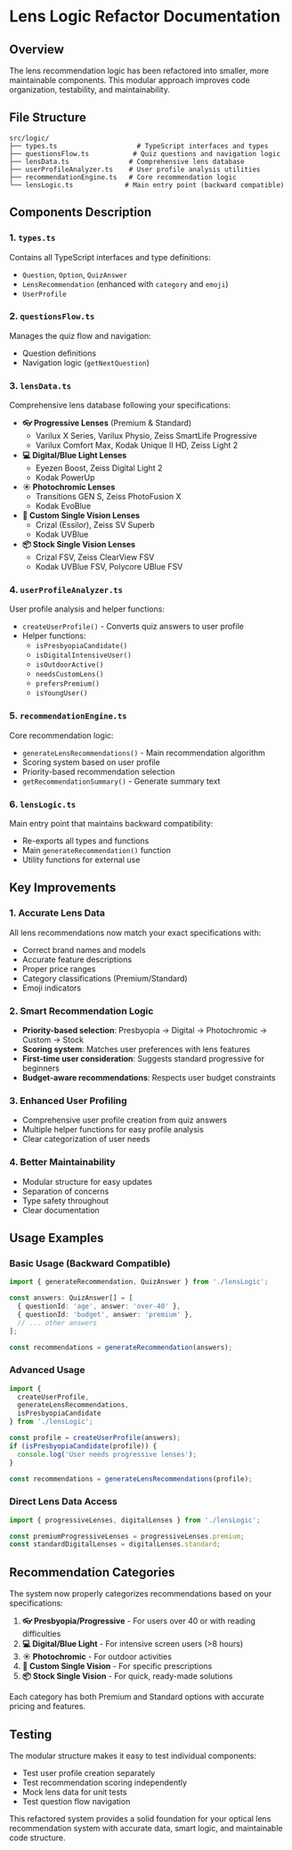 # Lens Logic Refactor Documentation

## Overview
The lens recommendation logic has been refactored into smaller, more maintainable components. This modular approach improves code organization, testability, and maintainability.

## File Structure

```
src/logic/
├── types.ts                    # TypeScript interfaces and types
├── questionsFlow.ts           # Quiz questions and navigation logic
├── lensData.ts               # Comprehensive lens database
├── userProfileAnalyzer.ts    # User profile analysis utilities
├── recommendationEngine.ts   # Core recommendation logic
└── lensLogic.ts             # Main entry point (backward compatible)
```

## Components Description

### 1. `types.ts`
Contains all TypeScript interfaces and type definitions:
- `Question`, `Option`, `QuizAnswer`
- `LensRecommendation` (enhanced with `category` and `emoji`)
- `UserProfile`

### 2. `questionsFlow.ts`
Manages the quiz flow and navigation:
- Question definitions
- Navigation logic (`getNextQuestion`)

### 3. `lensData.ts`
Comprehensive lens database following your specifications:
- **👓 Progressive Lenses** (Premium & Standard)
  - Varilux X Series, Varilux Physio, Zeiss SmartLife Progressive
  - Varilux Comfort Max, Kodak Unique II HD, Zeiss Light 2
- **💻 Digital/Blue Light Lenses**
  - Eyezen Boost, Zeiss Digital Light 2
  - Kodak PowerUp
- **☀️ Photochromic Lenses**
  - Transitions GEN S, Zeiss PhotoFusion X
  - Kodak EvoBlue
- **🧾 Custom Single Vision Lenses**
  - Crizal (Essilor), Zeiss SV Superb
  - Kodak UVBlue
- **📦 Stock Single Vision Lenses**
  - Crizal FSV, Zeiss ClearView FSV
  - Kodak UVBlue FSV, Polycore UBlue FSV

### 4. `userProfileAnalyzer.ts`
User profile analysis and helper functions:
- `createUserProfile()` - Converts quiz answers to user profile
- Helper functions:
  - `isPresbyopiaCandidate()`
  - `isDigitalIntensiveUser()`
  - `isOutdoorActive()`
  - `needsCustomLens()`
  - `prefersPremium()`
  - `isYoungUser()`

### 5. `recommendationEngine.ts`
Core recommendation logic:
- `generateLensRecommendations()` - Main recommendation algorithm
- Scoring system based on user profile
- Priority-based recommendation selection
- `getRecommendationSummary()` - Generate summary text

### 6. `lensLogic.ts`
Main entry point that maintains backward compatibility:
- Re-exports all types and functions
- Main `generateRecommendation()` function
- Utility functions for external use

## Key Improvements

### 1. **Accurate Lens Data**
All lens recommendations now match your exact specifications with:
- Correct brand names and models
- Accurate feature descriptions
- Proper price ranges
- Category classifications (Premium/Standard)
- Emoji indicators

### 2. **Smart Recommendation Logic**
- **Priority-based selection**: Presbyopia → Digital → Photochromic → Custom → Stock
- **Scoring system**: Matches user preferences with lens features
- **First-time user consideration**: Suggests standard progressive for beginners
- **Budget-aware recommendations**: Respects user budget constraints

### 3. **Enhanced User Profiling**
- Comprehensive user profile creation from quiz answers
- Multiple helper functions for easy profile analysis
- Clear categorization of user needs

### 4. **Better Maintainability**
- Modular structure for easy updates
- Separation of concerns
- Type safety throughout
- Clear documentation

## Usage Examples

### Basic Usage (Backward Compatible)
```typescript
import { generateRecommendation, QuizAnswer } from './lensLogic';

const answers: QuizAnswer[] = [
  { questionId: 'age', answer: 'over-40' },
  { questionId: 'budget', answer: 'premium' },
  // ... other answers
];

const recommendations = generateRecommendation(answers);
```

### Advanced Usage
```typescript
import { 
  createUserProfile, 
  generateLensRecommendations,
  isPresbyopiaCandidate 
} from './lensLogic';

const profile = createUserProfile(answers);
if (isPresbyopiaCandidate(profile)) {
  console.log('User needs progressive lenses');
}

const recommendations = generateLensRecommendations(profile);
```

### Direct Lens Data Access
```typescript
import { progressiveLenses, digitalLenses } from './lensLogic';

const premiumProgressiveLenses = progressiveLenses.premium;
const standardDigitalLenses = digitalLenses.standard;
```

## Recommendation Categories

The system now properly categorizes recommendations based on your specifications:

1. **👓 Presbyopia/Progressive** - For users over 40 or with reading difficulties
2. **💻 Digital/Blue Light** - For intensive screen users (>8 hours)
3. **☀️ Photochromic** - For outdoor activities
4. **🧾 Custom Single Vision** - For specific prescriptions
5. **📦 Stock Single Vision** - For quick, ready-made solutions

Each category has both Premium and Standard options with accurate pricing and features.

## Testing
The modular structure makes it easy to test individual components:
- Test user profile creation separately
- Test recommendation scoring independently
- Mock lens data for unit tests
- Test question flow navigation

This refactored system provides a solid foundation for your optical lens recommendation system with accurate data, smart logic, and maintainable code structure.
